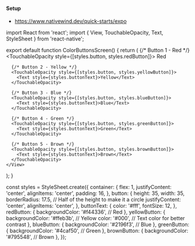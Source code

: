 #### Setup
- https://www.nativewind.dev/quick-starts/expo

import React from 'react';
import { View, TouchableOpacity, Text, StyleSheet } from 'react-native';

export default function ColorButtonsScreen() {
  return (
    <View style={styles.container}>
      {/* Button 1 - Red */}
      <TouchableOpacity style={[styles.button, styles.redButton]}>
        <Text style={styles.buttonText}>Red</Text>
      </TouchableOpacity>

      {/* Button 2 - Yellow */}
      <TouchableOpacity style={[styles.button, styles.yellowButton]}>
        <Text style={styles.buttonText}>Yellow</Text>
      </TouchableOpacity>

      {/* Button 3 - Blue */}
      <TouchableOpacity style={[styles.button, styles.blueButton]}>
        <Text style={styles.buttonText}>Blue</Text>
      </TouchableOpacity>

      {/* Button 4 - Green */}
      <TouchableOpacity style={[styles.button, styles.greenButton]}>
        <Text style={styles.buttonText}>Green</Text>
      </TouchableOpacity>

      {/* Button 5 - Brown */}
      <TouchableOpacity style={[styles.button, styles.brownButton]}>
        <Text style={styles.buttonText}>Brown</Text>
      </TouchableOpacity>
    </View>
  );
}

const styles = StyleSheet.create({
  container: {
    flex: 1,
    justifyContent: 'center',
    alignItems: 'center',
    padding: 16,
  },
  button: {
    height: 35,
    width: 35,
    borderRadius: 17.5, // Half of the height to make it a circle
    justifyContent: 'center',
    alignItems: 'center',
  },
  buttonText: {
    color: '#fff',
    fontSize: 12,
  },
  redButton: {
    backgroundColor: '#f44336', // Red
  },
  yellowButton: {
    backgroundColor: '#ffeb3b', // Yellow
    color: '#000', // Text color for better contrast
  },
  blueButton: {
    backgroundColor: '#2196f3', // Blue
  },
  greenButton: {
    backgroundColor: '#4caf50', // Green
  },
  brownButton: {
    backgroundColor: '#795548', // Brown
  },
});


